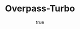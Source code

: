 ---
title: Overpass-Turbo
description:  
author:
  name: TeachOSM Contributors
type:
thumbnail: 
link: https://overpass-turbo.eu
tags:
- 
- 
---